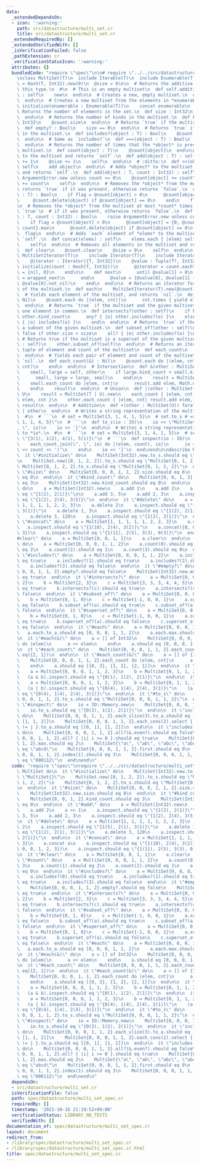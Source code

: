 ```yaml
---
data:
  _extendedDependsOn:
  - icon: ':warning:'
    path: src/datastructure/multi_set.cr
    title: src/datastructure/multi_set.cr
  _extendedRequiredBy: []
  _extendedVerifiedWith: []
  _isVerificationFailed: false
  _pathExtension: cr
  _verificationStatusIcon: ':warning:'
  attributes: {}
  bundledCode: "require \"spec\"\n\n# require \"../../src/datastructure/multi_set\"\
    \nclass MultiSet(T)\n  include Iterable(T)\n  include Enumerable(T)\n\n  @count\
    \ = Hash(T, Int32).new(0)\n  @size = 0\n\n  # Returns the additive identity of\
    \ this type.\n  #\n  # This is an empty multiset\n  def self.additive_identify\
    \ : self\n    new\n  end\n\n  # Creates a new, empty multiset.\n  def initialize\n\
    \  end\n\n  # Creates a new multiset from the elements in *enumerable*.\n  def\
    \ initialize(enumerable : Enumerable(T))\n    concat enumerable\n  end\n\n  #\
    \ Returns the number of elements in the set.\n  def size : Int32\n    @size\n\
    \  end\n\n  # Returns the number of kinds in the multiset.\n  def kind_count :\
    \ Int32\n    @count.size\n  end\n\n  # Returns `true` if the multiset is empty.\n\
    \  def empty? : Bool\n    size == 0\n  end\n\n  # Returns `true` if *object* exists\
    \ in the multiset.\n  def includes?(object : T) : Bool\n    @count[object] > 0\n\
    \  end\n\n  # Same as `includes?`\n  def ===(object : T) : Bool\n    includes?(object)\n\
    \  end\n\n  # Returns the number of times that the *object* is present in the\
    \ multiset.\n  def count(object : T)\n    @count[object]\n  end\n\n  # Adds *object*\
    \ to the multiset and returns `self`.\n  def add(object : T) : self\n    @count[object]\
    \ += 1\n    @size += 1\n    self\n  end\n\n  # :ditto:\n  def <<(object : T) :\
    \ self\n    add object\n  end\n\n  # Adds *object* to the multiset *count* times\
    \ and returns `self`.\n  def add(object : T, count : Int32) : self\n    raise\
    \ ArgumentError.new unless count >= 0\n    @count[object] += count\n    @size\
    \ += count\n    self\n  end\n\n  # Removes the *object* from the multiset and\
    \ returns `true` if it was present, otherwise returns `false`.\n  def delete(object\
    \ : T) : Bool\n    if flag = @count[object] > 0\n      @count[object] -= 1\n \
    \     @count.delete(object) if @count[object] == 0\n    end\n    flag\n  end\n\
    \n  # Removes the *object* from the multiset at most *count* times and returns\
    \ `true`\n  # if it was present, otherwise returns `false`.\n  def delete(object\
    \ : T, count : Int32) : Bool\n    raise ArgumentError.new unless count >= 0\n\
    \    if flag = @count[object] > 0\n      @count[object] = {0, @count[object] -\
    \ count}.max\n      @count.delete(object) if @count[object] == 0\n    end\n  \
    \  flag\n  end\n\n  # Adds `each` element of *elems* to the multisetset and returns\
    \ `self`.\n  def concat(elems) : self\n    elems.each { |elem| self << elem }\n\
    \    self\n  end\n\n  # Removes all elements in the multiset and returns `self`.\n\
    \  def clear\n    @count.clear\n    @size = 0\n    self\n  end\n\n  private class\
    \ MultiSetIterator(T)\n    include Iterator(T)\n    include IteratorWrapper\n\n\
    \    @iterator : Iterator({T, Int32})\n    @value : Tuple(T?, Int32)\n\n    def\
    \ initialize(count : Hash(T, Int32))\n      @iterator = count.each\n      @value\
    \ = {nil, 0}\n    end\n\n    def next\n      until @value[1] > 0\n        @value\
    \ = wrapped_next\n      end\n      @value = {@value[0], @value[1] - 1}\n     \
    \ @value[0].not_nil!\n    end\n  end\n\n  # Returns an iterator for each element\
    \ of the multiset.\n  def each\n    MultiSetIterator(T).new(@count)\n  end\n\n\
    \  # Yields each element of the multiset, and returns `nil`.\n  def each(&) :\
    \ Nil\n    @count.each do |(elem, cnt)|\n      cnt.times { yield elem }\n    end\n\
    \  end\n\n  # Returns `true` if the multiset and the given multiset have at least\
    \ one element in common.\n  def intersects?(other : self)\n    if kind_count <\
    \ other.kind_count\n      any? { |o| other.includes?(o) }\n    else\n      other.any?\
    \ { |o| includes?(o) }\n    end\n  end\n\n  # Returns `true` if the multiset is\
    \ a subset of the given multiset.\n  def subset_of?(other : self)\n    return\
    \ false if other.size < size\n    all? { |o| other.includes?(o) }\n  end\n\n \
    \ # Returns true if the multiset is a superset of the given multiset.\n  def superset_of?(other\
    \ : self)\n    other.subset_of?(self)\n  end\n\n  # Returns an iterator for each\
    \ tuple of element and count of the multiset\n  def each_count\n    @count.each\n\
    \  end\n\n  # Yields each pair of element and count of the multiset, and returns\
    \ `nil`.\n  def each_count(&) : Nil\n    @count.each do |(elem, cnt)|\n      yield(elem,\
    \ cnt)\n    end\n  end\n\n  # Intersection\n  def &(other : MultiSet(T)) : self\n\
    \    small, large = self, other\n    if large.kind_count < small.kind_count\n\
    \      small, large = large, small\n    end\n\n    result = MultiSet(T).new\n\
    \    small.each_count do |elem, cnt|\n      result.add elem, Math.min(cnt, large.count(elem))\n\
    \    end\n    result\n  end\n\n  # Union\n  def |(other : MultiSet(U)) forall\
    \ U\n    result = MultiSet(T | U).new\n    each_count { |elem, cnt| result.add\
    \ elem, cnt }\n    other.each_count { |elem, cnt| result.add elem, cnt }\n   \
    \ result\n  end\n\n  # Addition\n  def +(other : MultiSet(U)) forall U\n    self\
    \ | other\n  end\n\n  # Writes a string representation of the multiset to *io*.\n\
    \  #\n  # ```\n  # set = MultiSet{3, 1, 4, 1, 5}\n  # set.to_s # => \"MultiSet{3,\
    \ 1, 1, 4, 5}\"\n  # ```\n  def to_s(io : IO)\n    io << \"MultiSet{\"\n    each.join(\"\
    , \", io)\n    io << '}'\n  end\n\n  # Writes a string representation of the multiset\
    \ to *io*.\n  #\n  # ```\n  # set = MultiSet{3, 1, 4, 1, 5}\n  # set.to_s # =>\
    \ \"{3(1), 1(2), 4(1), 5(1)}\"\n  # ```\n  def inspect(io : IO)\n    io << '{'\n\
    \    each_count.join(\", \", io) do |(elem, count), io|\n      io << elem << '('\
    \ << count << ')'\n    end\n    io << '}'\n  end\nend\n\ndescribe MultiSet do\n\
    \  it \"#initialize\" do\n    MultiSet(Int32).new.to_s.should eq \"MultiSet{}\"\
    \n    MultiSet.new([0, 1, 2, 2]).to_s.should eq \"MultiSet{0, 1, 2, 2}\"\n   \
    \ MultiSet{0, 1, 2, 2}.to_s.should eq \"MultiSet{0, 1, 2, 2}\"\n  end\n\n  it\
    \ \"#size\" do\n    MultiSet{0, 0, 0, 1, 1, 2}.size.should eq 6\n    MultiSet(Int32).new.size.should\
    \ eq 0\n  end\n\n  it \"#kind_count\" do\n    MultiSet{0, 0, 1, 2}.kind_count.should\
    \ eq 3\n    MultiSet(Int32).new.kind_count.should eq 0\n  end\n\n  it \"#add\"\
    \ do\n    a = MultiSet(Int32).new\n    a.add 1\n    a.add 2\n    a << 1\n    a.inspect.should\
    \ eq \"{1(2), 2(1)}\"\n\n    a.add 3, 5\n    a.add 2, 3\n    a.inspect.should\
    \ eq \"{1(2), 2(4), 3(5)}\"\n  end\n\n  it \"#delete\" do\n    a = MultiSet{1,\
    \ 1, 1, 1, 1, 2, 2, 3}\n    a.delete 2\n    a.inspect.should eq \"{1(5), 2(1),\
    \ 3(1)}\"\n    a.delete 1, 3\n    a.inspect.should eq \"{1(2), 2(1), 3(1)}\"\n\
    \    a.delete 3, 128\n    a.inspect.should eq \"{1(2), 2(1)}\"\n  end\n\n  it\
    \ \"#concat\" do\n    a = MultiSet{1, 1, 1, 1, 1, 2, 2, 3}\n    a.concat a\n \
    \   a.inspect.should eq \"{1(10), 2(4), 3(2)}\"\n    a.concat({0, 0, 0, 1, 2,\
    \ 3})\n    a.inspect.should eq \"{1(11), 2(5), 3(3), 0(3)}\"\n  end\n\n  it \"\
    #clear\" do\n    a = MultiSet{0, 0, 1, 1}\n    a.clear\n  end\n\n  it \"#count\"\
    \ do\n    a = MultiSet{0, 0, 0, 1, 1, 2}\n    a.count(0).should eq 3\n    a.count(1).should\
    \ eq 2\n    a.count(2).should eq 1\n    a.count(3).should eq 0\n  end\n\n  it\
    \ \"#includes?\" do\n    a = MultiSet{0, 0, 0, 1, 1, 2}\n    a.includes?(0).should\
    \ eq true\n    a.includes?(1).should eq true\n    a.includes?(2).should eq true\n\
    \    a.includes?(3).should eq false\n  end\n\n  it \"#empty?\" do\n    MultiSet{0,\
    \ 0, 0, 1, 1, 2}.empty?.should eq false\n    MultiSet(Int32).new.empty?.should\
    \ eq true\n  end\n\n  it \"#intersects?\" do\n    a = MultiSet{0, 0, 0, 1, 1,\
    \ 2}\n    b = MultiSet{2, 3}\n    c = MultiSet{3, 3, 3, 4, 4, 5}\n    a.intersects?(b).should\
    \ eq true\n    b.intersects?(c).should eq true\n    a.intersects?(c).should eq\
    \ false\n  end\n\n  it \"#subset_of?\" do\n    a = MultiSet{0, 0, 0, 1, 1, 2}\n\
    \    b = MultiSet{0, 1, 0}\n    c = MultiSet{-1, 0, 0, 1}\n    a.subset_of?(b).should\
    \ eq false\n    b.subset_of?(a).should eq true\n    c.subset_of?(a).should eq\
    \ false\n  end\n\n  it \"#superset_of?\" do\n    a = MultiSet{0, 0, 0, 1, 1, 2}\n\
    \    b = MultiSet{0, 1, 0}\n    c = MultiSet{-1, 0, 0, 1}\n    a.superset_of?(b).should\
    \ eq true\n    b.superset_of?(a).should eq false\n    c.superset_of?(a).should\
    \ eq false\n  end\n\n  it \"#each\" do\n    a = MultiSet{0, 0, 0, 1, 1, 2}\n \
    \   a.each.to_a.should eq [0, 0, 0, 1, 1, 2]\n    a.each.max.should eq 2\n  end\n\
    \n  it \"#each(&)\" do\n    a = [] of Int32\n    MultiSet{0, 0, 0, 1, 1, 2}.each\
    \ do |elem|\n      a << elem\n    end\n    a.should eq [0, 0, 0, 1, 1, 2]\n  end\n\
    \n  it \"#each_count\" do\n    MultiSet{0, 0, 0, 1, 1, 2}.each_count.max.should\
    \ eq({2, 1})\n  end\n\n  it \"#each_count(&)\" do\n    a = [] of {Int32, Int32}\n\
    \    MultiSet{0, 0, 0, 1, 1, 2}.each_count do |elem, cnt|\n      a << {elem, cnt}\n\
    \    end\n    a.should eq [{0, 3}, {1, 2}, {2, 1}]\n  end\n\n  it \"#&\" do\n\
    \    a = MultiSet{0, 0, 0, 1, 1, 2, 3}\n    b = MultiSet{0, 1, 1, 2, 2, 2}\n \
    \   (a & b).inspect.should eq \"{0(1), 1(2), 2(1)}\"\n  end\n\n  it \"#|\" do\n\
    \    a = MultiSet{0, 0, 0, 1, 1, 2, 3}\n    b = MultiSet{0, 1, 1, 2, 2, 2}\n \
    \   (a | b).inspect.should eq \"{0(4), 1(4), 2(4), 3(1)}\"\n    (a + b).inspect.should\
    \ eq \"{0(4), 1(4), 2(4), 3(1)}\"\n  end\n\n  it \"#to_s\" do\n    MultiSet{0,\
    \ 0, 0, 1, 1, 2}.to_s.should eq \"MultiSet{0, 0, 0, 1, 1, 2}\"\n  end\n\n  it\
    \ \"#inspect\" do\n    io = IO::Memory.new\n    MultiSet{0, 0, 0, 1, 1, 2}.inspect(io)\n\
    \    io.to_s.should eq \"{0(3), 1(2), 2(1)}\"\n  end\n\n  it \"includes Iterable\"\
    \ do\n    MultiSet{0, 0, 0, 1, 1, 2}.each_slice(3).to_a.should eq [[0, 0, 0],\
    \ [1, 1, 2]]\n    MultiSet{0, 0, 0, 1, 1, 2}.each_cons(2).select { |(i, j)| i\
    \ != j }.to_a.should eq [[0, 1], [1, 2]]\n  end\n\n  it \"includes Enumeratable\"\
    \ do\n    MultiSet{0, 0, 0, 1, 1, 2}.all?(&.even?).should eq false\n    MultiSet{0,\
    \ 0, 0, 1, 1, 2}.all? { |i| i >= 0 }.should eq true\n    MultiSet{0, 0, 0, 1,\
    \ 1, 2}.max.should eq 2\n    MultiSet{\"a\", \"ab\", \"abc\", \"abcd\"}.max_by(&.size).should\
    \ eq \"abcd\"\n    MultiSet{0, 0, 0, 1, 1, 2}.first.should eq 0\n    MultiSet{0,\
    \ 0, 0, 1, 1, 2}.index(1).should eq 3\n    MultiSet{0, 0, 0, 1, 1, 2}.join.should\
    \ eq \"000112\"\n  end\nend\n"
  code: "require \"spec\"\nrequire \"../../src/datastructure/multi_set\"\n\ndescribe\
    \ MultiSet do\n  it \"#initialize\" do\n    MultiSet(Int32).new.to_s.should eq\
    \ \"MultiSet{}\"\n    MultiSet.new([0, 1, 2, 2]).to_s.should eq \"MultiSet{0,\
    \ 1, 2, 2}\"\n    MultiSet{0, 1, 2, 2}.to_s.should eq \"MultiSet{0, 1, 2, 2}\"\
    \n  end\n\n  it \"#size\" do\n    MultiSet{0, 0, 0, 1, 1, 2}.size.should eq 6\n\
    \    MultiSet(Int32).new.size.should eq 0\n  end\n\n  it \"#kind_count\" do\n\
    \    MultiSet{0, 0, 1, 2}.kind_count.should eq 3\n    MultiSet(Int32).new.kind_count.should\
    \ eq 0\n  end\n\n  it \"#add\" do\n    a = MultiSet(Int32).new\n    a.add 1\n\
    \    a.add 2\n    a << 1\n    a.inspect.should eq \"{1(2), 2(1)}\"\n\n    a.add\
    \ 3, 5\n    a.add 2, 3\n    a.inspect.should eq \"{1(2), 2(4), 3(5)}\"\n  end\n\
    \n  it \"#delete\" do\n    a = MultiSet{1, 1, 1, 1, 1, 2, 2, 3}\n    a.delete\
    \ 2\n    a.inspect.should eq \"{1(5), 2(1), 3(1)}\"\n    a.delete 1, 3\n    a.inspect.should\
    \ eq \"{1(2), 2(1), 3(1)}\"\n    a.delete 3, 128\n    a.inspect.should eq \"{1(2),\
    \ 2(1)}\"\n  end\n\n  it \"#concat\" do\n    a = MultiSet{1, 1, 1, 1, 1, 2, 2,\
    \ 3}\n    a.concat a\n    a.inspect.should eq \"{1(10), 2(4), 3(2)}\"\n    a.concat({0,\
    \ 0, 0, 1, 2, 3})\n    a.inspect.should eq \"{1(11), 2(5), 3(3), 0(3)}\"\n  end\n\
    \n  it \"#clear\" do\n    a = MultiSet{0, 0, 1, 1}\n    a.clear\n  end\n\n  it\
    \ \"#count\" do\n    a = MultiSet{0, 0, 0, 1, 1, 2}\n    a.count(0).should eq\
    \ 3\n    a.count(1).should eq 2\n    a.count(2).should eq 1\n    a.count(3).should\
    \ eq 0\n  end\n\n  it \"#includes?\" do\n    a = MultiSet{0, 0, 0, 1, 1, 2}\n\
    \    a.includes?(0).should eq true\n    a.includes?(1).should eq true\n    a.includes?(2).should\
    \ eq true\n    a.includes?(3).should eq false\n  end\n\n  it \"#empty?\" do\n\
    \    MultiSet{0, 0, 0, 1, 1, 2}.empty?.should eq false\n    MultiSet(Int32).new.empty?.should\
    \ eq true\n  end\n\n  it \"#intersects?\" do\n    a = MultiSet{0, 0, 0, 1, 1,\
    \ 2}\n    b = MultiSet{2, 3}\n    c = MultiSet{3, 3, 3, 4, 4, 5}\n    a.intersects?(b).should\
    \ eq true\n    b.intersects?(c).should eq true\n    a.intersects?(c).should eq\
    \ false\n  end\n\n  it \"#subset_of?\" do\n    a = MultiSet{0, 0, 0, 1, 1, 2}\n\
    \    b = MultiSet{0, 1, 0}\n    c = MultiSet{-1, 0, 0, 1}\n    a.subset_of?(b).should\
    \ eq false\n    b.subset_of?(a).should eq true\n    c.subset_of?(a).should eq\
    \ false\n  end\n\n  it \"#superset_of?\" do\n    a = MultiSet{0, 0, 0, 1, 1, 2}\n\
    \    b = MultiSet{0, 1, 0}\n    c = MultiSet{-1, 0, 0, 1}\n    a.superset_of?(b).should\
    \ eq true\n    b.superset_of?(a).should eq false\n    c.superset_of?(a).should\
    \ eq false\n  end\n\n  it \"#each\" do\n    a = MultiSet{0, 0, 0, 1, 1, 2}\n \
    \   a.each.to_a.should eq [0, 0, 0, 1, 1, 2]\n    a.each.max.should eq 2\n  end\n\
    \n  it \"#each(&)\" do\n    a = [] of Int32\n    MultiSet{0, 0, 0, 1, 1, 2}.each\
    \ do |elem|\n      a << elem\n    end\n    a.should eq [0, 0, 0, 1, 1, 2]\n  end\n\
    \n  it \"#each_count\" do\n    MultiSet{0, 0, 0, 1, 1, 2}.each_count.max.should\
    \ eq({2, 1})\n  end\n\n  it \"#each_count(&)\" do\n    a = [] of {Int32, Int32}\n\
    \    MultiSet{0, 0, 0, 1, 1, 2}.each_count do |elem, cnt|\n      a << {elem, cnt}\n\
    \    end\n    a.should eq [{0, 3}, {1, 2}, {2, 1}]\n  end\n\n  it \"#&\" do\n\
    \    a = MultiSet{0, 0, 0, 1, 1, 2, 3}\n    b = MultiSet{0, 1, 1, 2, 2, 2}\n \
    \   (a & b).inspect.should eq \"{0(1), 1(2), 2(1)}\"\n  end\n\n  it \"#|\" do\n\
    \    a = MultiSet{0, 0, 0, 1, 1, 2, 3}\n    b = MultiSet{0, 1, 1, 2, 2, 2}\n \
    \   (a | b).inspect.should eq \"{0(4), 1(4), 2(4), 3(1)}\"\n    (a + b).inspect.should\
    \ eq \"{0(4), 1(4), 2(4), 3(1)}\"\n  end\n\n  it \"#to_s\" do\n    MultiSet{0,\
    \ 0, 0, 1, 1, 2}.to_s.should eq \"MultiSet{0, 0, 0, 1, 1, 2}\"\n  end\n\n  it\
    \ \"#inspect\" do\n    io = IO::Memory.new\n    MultiSet{0, 0, 0, 1, 1, 2}.inspect(io)\n\
    \    io.to_s.should eq \"{0(3), 1(2), 2(1)}\"\n  end\n\n  it \"includes Iterable\"\
    \ do\n    MultiSet{0, 0, 0, 1, 1, 2}.each_slice(3).to_a.should eq [[0, 0, 0],\
    \ [1, 1, 2]]\n    MultiSet{0, 0, 0, 1, 1, 2}.each_cons(2).select { |(i, j)| i\
    \ != j }.to_a.should eq [[0, 1], [1, 2]]\n  end\n\n  it \"includes Enumeratable\"\
    \ do\n    MultiSet{0, 0, 0, 1, 1, 2}.all?(&.even?).should eq false\n    MultiSet{0,\
    \ 0, 0, 1, 1, 2}.all? { |i| i >= 0 }.should eq true\n    MultiSet{0, 0, 0, 1,\
    \ 1, 2}.max.should eq 2\n    MultiSet{\"a\", \"ab\", \"abc\", \"abcd\"}.max_by(&.size).should\
    \ eq \"abcd\"\n    MultiSet{0, 0, 0, 1, 1, 2}.first.should eq 0\n    MultiSet{0,\
    \ 0, 0, 1, 1, 2}.index(1).should eq 3\n    MultiSet{0, 0, 0, 1, 1, 2}.join.should\
    \ eq \"000112\"\n  end\nend\n"
  dependsOn:
  - src/datastructure/multi_set.cr
  isVerificationFile: false
  path: spec/datastructure/multi_set_spec.cr
  requiredBy: []
  timestamp: '2021-10-16 21:19:52+09:00'
  verificationStatus: LIBRARY_NO_TESTS
  verifiedWith: []
documentation_of: spec/datastructure/multi_set_spec.cr
layout: document
redirect_from:
- /library/spec/datastructure/multi_set_spec.cr
- /library/spec/datastructure/multi_set_spec.cr.html
title: spec/datastructure/multi_set_spec.cr
---
```

